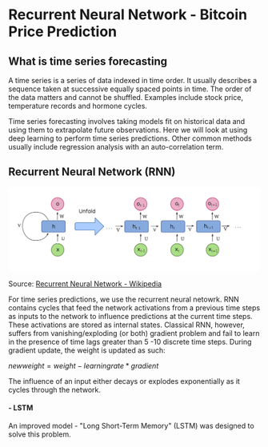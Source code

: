 # Recurrent Neural Network - Bitcoin Price Prediction

## What is time series forecasting
A time series is a series of data indexed in time order. It usually describes a sequence taken at successive equally spaced points in time. The order of the data matters and cannot be shuffled. Examples include stock price, temperature records and hormone cycles. 

Time series forecasting involves taking models fit on historical data and using them to extrapolate future observations. Here we will look at using deep learning to perform time series predictions. Other common methods usually include regression analysis with an auto-correlation term. 

## Recurrent Neural Network (RNN)

![](https://github.com/RussH-code/Recurrent-Neural-Network---Bitcoin-Price-Prediction/blob/main/RNN.png)

Source: <a href="https://en.wikipedia.org/wiki/Recurrent_neural_network">Recurrent Neural Network - Wikipedia</a>

For time series predictions, we use the recurrent neural netowrk. RNN contains cycles that feed the network activations from a previous time steps as inputs to the network to influence predictions at the current time steps. These activations are stored as internal states. Classical RNN, however, suffers from vanishing/exploding (or both) gradient problem and fail to learn in the presence of time lags greater than 5 -10 discrete time steps. During gradient update, the weight is updated as such:

$new weight = weight - learning rate * gradient$

The influence of an input either decays or explodes exponentially as it cycles through the network. 

#### - LSTM
An improved model - "Long Short-Term Memory" (LSTM) was designed to solve this problem.  
